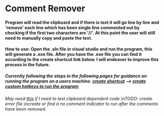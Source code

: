# Comment Remover

#### Program will read the clipboard and if there is text it will go line by line and 'remove' each line which has been single line commented out by checking if the first two characters are '//'. At this point the user will still need to manually copy and paste the text.

#### How to use: Open the .sln file in visual studio and run the program, this will generate a .exe file. After you have the .exe file you can find it according to the create shortcut link below. I will endeavor to improve this process in the future.

##### Currently following the steps in the following pages for guidance on running the program on a users machine. [create shortcut](https://www.digitalcitizen.life/how-create-shortcuts/) --> [create custom hotkeys to run the program](https://www.digitalcitizen.life/start-windows-apps-keyboard-shortcut/)

###### May need [this](https://stackoverflow.com/questions/50155078/how-to-unit-test-this-method-uses-clipboard-and-file-system) if I need to test clipboard dependent code.\nTODO: create error file.\ncreate or find a no comment indicator to run after the comments have been removed.
